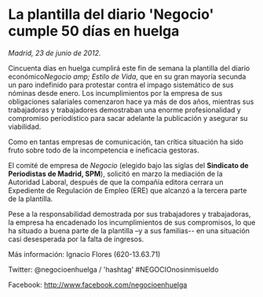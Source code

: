 # La plantilla del diario 'Negocio' cumple 50 días en huelga

*Madrid, 23 de junio de 2012.*

Cincuenta días en huelga cumplirá este fin de semana la plantilla del diario económico*Negocio amp; Estilo de Vida*, que en su gran mayoría secunda un paro indefinido para protestar contra el impago sistemático de sus nóminas desde enero. Los incumplimientos por la empresa de sus obligaciones salariales comenzaron hace ya más de dos años, mientras sus trabajadoras y trabajadores demostraban una enorme profesionalidad y compromiso periodístico para sacar adelante la publicación y asegurar su viabilidad.

Como en tantas empresas de comunicación, tan crítica situación ha sido fruto sobre todo de la incompetencia e ineficacia gestoras.

El comité de empresa de *Negocio* (elegido bajo las siglas del **Sindicato de Periodistas de Madrid, SPM**), solicitó en marzo la mediación de la Autoridad Laboral, después de que la compañía editora cerrara un Expediente de Regulación de Empleo (ERE) que alcanzó a la tercera parte de la plantilla.

Pese a la responsabilidad demostrada por sus trabajadores y trabajadoras, la empresa ha encadenado los incumplimientos de sus compromisos, lo que ha situado a buena parte de la plantilla –y a sus familias-- en una situación casi desesperada por la falta de ingresos.

Más información: Ignacio Flores (620-13.63.71)

Twitter: @negocioenhuelga / 'hashtag' #NEGOCIOnosinmisueldo

Facebook: http://www.facebook.com/negocioenhuelga
